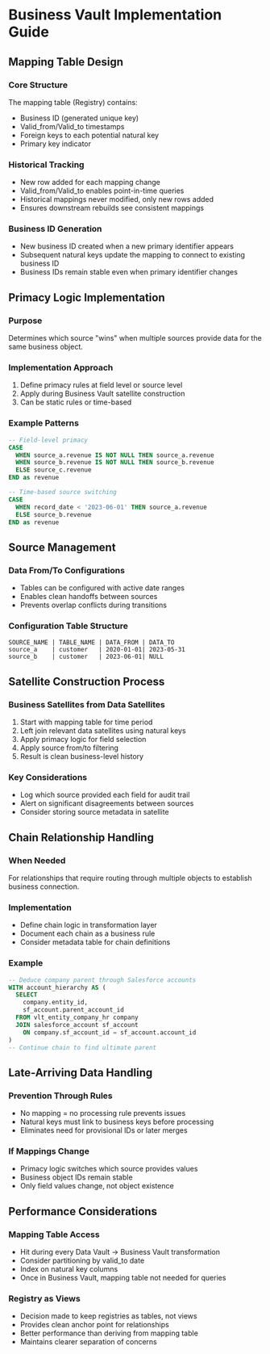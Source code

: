 # Business Vault Implementation Guide

## Mapping Table Design

### Core Structure
The mapping table (Registry) contains:
- Business ID (generated unique key)
- Valid_from/Valid_to timestamps
- Foreign keys to each potential natural key
- Primary key indicator

### Historical Tracking
- New row added for each mapping change
- Valid_from/Valid_to enables point-in-time queries
- Historical mappings never modified, only new rows added
- Ensures downstream rebuilds see consistent mappings

### Business ID Generation
- New business ID created when a new primary identifier appears
- Subsequent natural keys update the mapping to connect to existing business ID
- Business IDs remain stable even when primary identifier changes

## Primacy Logic Implementation

### Purpose
Determines which source "wins" when multiple sources provide data for the same business object.

### Implementation Approach
1. Define primacy rules at field level or source level
2. Apply during Business Vault satellite construction
3. Can be static rules or time-based

### Example Patterns
```sql
-- Field-level primacy
CASE 
  WHEN source_a.revenue IS NOT NULL THEN source_a.revenue
  WHEN source_b.revenue IS NOT NULL THEN source_b.revenue
  ELSE source_c.revenue
END as revenue

-- Time-based source switching
CASE
  WHEN record_date < '2023-06-01' THEN source_a.revenue
  ELSE source_b.revenue
END as revenue
```

## Source Management

### Data From/To Configurations
- Tables can be configured with active date ranges
- Enables clean handoffs between sources
- Prevents overlap conflicts during transitions

### Configuration Table Structure
```
SOURCE_NAME | TABLE_NAME | DATA_FROM | DATA_TO
source_a    | customer   | 2020-01-01| 2023-05-31
source_b    | customer   | 2023-06-01| NULL
```

## Satellite Construction Process

### Business Satellites from Data Satellites
1. Start with mapping table for time period
2. Left join relevant data satellites using natural keys
3. Apply primacy logic for field selection
4. Apply source from/to filtering
5. Result is clean business-level history

### Key Considerations
- Log which source provided each field for audit trail
- Alert on significant disagreements between sources
- Consider storing source metadata in satellite

## Chain Relationship Handling

### When Needed
For relationships that require routing through multiple objects to establish business connection.

### Implementation
- Define chain logic in transformation layer
- Document each chain as a business rule
- Consider metadata table for chain definitions

### Example
```sql
-- Deduce company parent through Salesforce accounts
WITH account_hierarchy AS (
  SELECT 
    company.entity_id,
    sf_account.parent_account_id
  FROM vlt_entity_company_hr company
  JOIN salesforce_account sf_account 
    ON company.sf_account_id = sf_account.account_id
)
-- Continue chain to find ultimate parent
```

## Late-Arriving Data Handling

### Prevention Through Rules
- No mapping = no processing rule prevents issues
- Natural keys must link to business keys before processing
- Eliminates need for provisional IDs or later merges

### If Mappings Change
- Primacy logic switches which source provides values
- Business object IDs remain stable
- Only field values change, not object existence

## Performance Considerations

### Mapping Table Access
- Hit during every Data Vault → Business Vault transformation
- Consider partitioning by valid_to date
- Index on natural key columns
- Once in Business Vault, mapping table not needed for queries

### Registry as Views
- Decision made to keep registries as tables, not views
- Provides clean anchor point for relationships
- Better performance than deriving from mapping table
- Maintains clearer separation of concerns